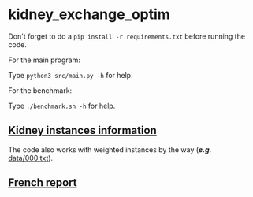 # kidney_exchange_optim

Don't forget to do a `pip install -r requirements.txt` before running the code.

For the main program:

Type `python3 src/main.py -h` for help.

For the benchmark:

Type `./benchmark.sh -h` for help.

## [Kidney instances information](data/info.txt)

The code also works with weighted instances by the way (***e.g.*** [data/000.txt](data/000.txt)).

## [French report](report.pdf)
